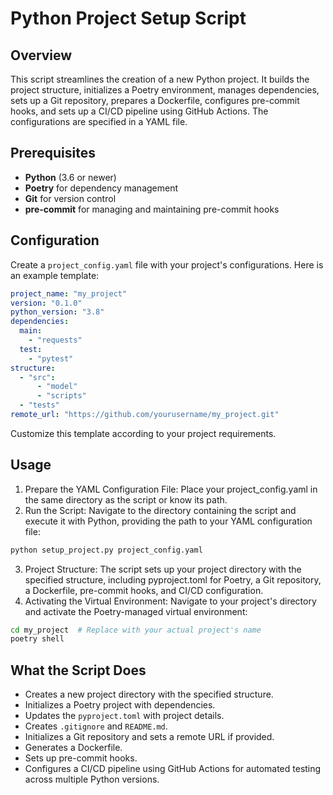 # Python Project Setup Script

## Overview

This script streamlines the creation of a new Python project. It builds the project structure, initializes a Poetry environment, manages dependencies, sets up a Git repository, prepares a Dockerfile, configures pre-commit hooks, and sets up a CI/CD pipeline using GitHub Actions. The configurations are specified in a YAML file.

## Prerequisites

- **Python** (3.6 or newer)
- **Poetry** for dependency management
- **Git** for version control
- **pre-commit** for managing and maintaining pre-commit hooks

## Configuration

Create a `project_config.yaml` file with your project's configurations. Here is an example template:

```yaml
project_name: "my_project"
version: "0.1.0"
python_version: "3.8"
dependencies:
  main:
    - "requests"
  test:
    - "pytest"
structure:
  - "src":
      - "model"
      - "scripts"
  - "tests"
remote_url: "https://github.com/yourusername/my_project.git"
```

Customize this template according to your project requirements.

## Usage

1. Prepare the YAML Configuration File: Place your project_config.yaml in the same directory as the script or know its path.
2. Run the Script: Navigate to the directory containing the script and execute it with Python, providing the path to your YAML configuration file:

```bash
python setup_project.py project_config.yaml
```

3. Project Structure: The script sets up your project directory with the specified structure, including pyproject.toml for Poetry, a Git repository, a Dockerfile, pre-commit hooks, and CI/CD configuration.
4. Activating the Virtual Environment: Navigate to your project's directory and activate the Poetry-managed virtual environment:

```bash
cd my_project  # Replace with your actual project's name
poetry shell
```

## What the Script Does

- Creates a new project directory with the specified structure.
- Initializes a Poetry project with dependencies.
- Updates the `pyproject.toml` with project details.
- Creates `.gitignore` and `README.md`.
- Initializes a Git repository and sets a remote URL if provided.
- Generates a Dockerfile.
- Sets up pre-commit hooks.
- Configures a CI/CD pipeline using GitHub Actions for automated testing across multiple Python versions.
